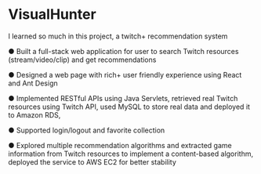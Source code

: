 # VisualHunter
I learned so much in this project, a twitch+ recommendation system

● Built a full-stack web application for user to search Twitch resources (stream/video/clip) and get recommendations

● Designed a web page with rich+ user friendly experience using React and Ant Design

● Implemented RESTful APIs using Java Servlets, retrieved real Twitch resources using Twitch API, used MySQL to store real data and deployed it to Amazon RDS, 

● Supported login/logout and favorite collection

● Explored multiple recommendation algorithms and extracted game information from Twitch resources to implement a content-based algorithm, deployed the service to AWS EC2 for better stability
